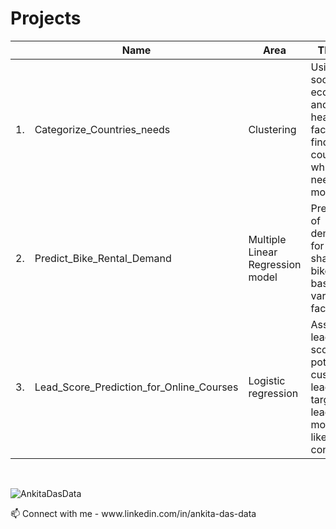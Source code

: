 
# Projects  
<div align="center">
  
| | Name | Area | Theme | 
|-|--------------------------------------------|----------------------------------|------------------------------------------------------------------------------------------|
|1.| Categorize_Countries_needs                | Clustering                       | Using socio-economic and health factors to find the countries which need the most help   |
|2.| Predict_Bike_Rental_Demand                | Multiple Linear Regression model | Predicting of demand for shared bikes based on various factors                           |
|3.| Lead_Score_Prediction_for_Online_Courses  | Logistic regression              | Assigning lead score to potential customer leads to target leads more likely to convert.   |

</div>

<br>  
<p align="left"> <img src="https://komarev.com/ghpvc/?username=AnkitaDasData&label=Profile%20views&color=lightgrey&style=flat" alt="AnkitaDasData" /> </p>
📫 Connect with me - www.linkedin.com/in/ankita-das-data


